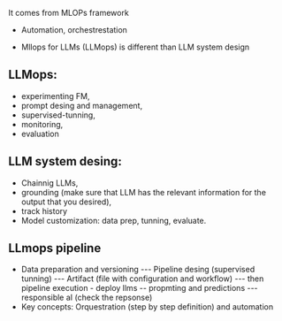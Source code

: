 It comes from MLOPs framework

* Automation, orchestrestation
  
* Mllops for LLMs (LLMops) is different than LLM system design
## LLMops: 
* experimenting FM,
* prompt desing and management,
* supervised-tunning,
* monitoring,
* evaluation

## LLM system desing: 
* Chainnig LLMs,
* grounding (make sure that LLM has the relevant information for the output that you desired),
* track history
* Model customization: data prep, tunning, evaluate.
## LLmops pipeline
* Data preparation and versioning --- Pipeline desing (supervised tunning) --- Artifact (file with configuration and workflow) --- then pipeline execution - deploy llms -- propmting and predictions --- responsible aI (check the repsonse) 
 * Key concepts: Orquestration (step by step definition) and automation
    
